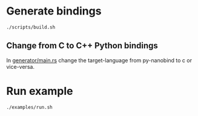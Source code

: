 # Generate bindings

`./scripts/build.sh`

## Change from C to C++ Python bindings

In [generator/main.rs](./crates/generator/src/main.rs) change the target-language from py-nanobind to c or vice-versa.

# Run example

`./examples/run.sh`